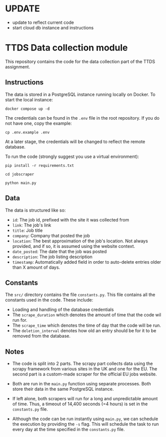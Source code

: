 # UPDATE
- update to reflect current code
- start cloud db instance and instructions 

# TTDS Data collection module

This repository contains the code for the data collection part of the TTDS assignment.

## Instructions

The data is stored in a PostgreSQL instance running locally on Docker. To start the local instance:

```
docker compose up -d
```

The credentials can be found in the `.env` file in the root repository. If you do not have one, copy the example:


```
cp .env.example .env
```

At a later stage, the credentials will be changed to reflect the remote database.

To run the code (strongly suggest you use a virtual environment):

```
pip install -r requirements.txt
```

```
cd jobscraper
```

```
python main.py
```

## Data

The data is structured like so:

- `id`: The job id, prefixed with the site it was collected from
- `link`: The job's link
- `title`: Job title
- `company`: Company that posted the job
- `location`: The best approximation of the job's location. Not always provided, and if so, it is assumed using the website context.
- `date_posted`: The date that the job was posted
- `description`: The job listing description
- `timestamp`: Automatically added field in order to auto-delete entries older than X amount of days.

## Constants

The `src/` directory contains the file `constants.py`. This file contains all the constants used in the code. These include: 

- Loading and handling of the database credentials
- The `scrape_duration` which denotes the amount of time that the code wil run for.
- The `scrape_time` which denotes the time of day that the code will be run.
- The `deletion_interval` denotes how old an entry should be for it to be removed from the database.

## Notes

- The code is split into 2 parts. The scrapy part collects data using the scrapy framework from various sites in the UK and one for the EU. The second part is a custom-made scraper for the official EU jobs website.
  
- Both are run in the `main.py` function using separate processes. Both store their data in the same PostgreSQL instance.
  
- If left alone, both scrapers will run for a long and unpredictable amount of time. Thus, a timeout of 14,400 seconds (=4 hours) is set in the `constants.py` file.
  
- Although the code can be run instantly using `main.py`, we can schedule the execution by providing the `-s` flag. This will schedule the task to run every day at the time specified in the `constants.py` file.
